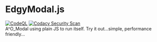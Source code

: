 # EdgyModal.js
[![CodeQL](https://github.com/MyUserNameIsMyUserName/EdgyModal.js/actions/workflows/codeql-analysis.yml/badge.svg)](https://github.com/MyUserNameIsMyUserName/EdgyModal.js/actions/workflows/codeql-analysis.yml)
[![Codacy Security Scan](https://github.com/MyUserNameIsMyUserName/EdgyModal.js/actions/workflows/codacy-analysis.yml/badge.svg)](https://github.com/MyUserNameIsMyUserName/EdgyModal.js/actions/workflows/codacy-analysis.yml)  
A^O_Modal using plain JS to run itself. Try it out...simple, performance friendly...
